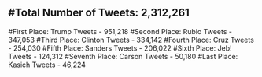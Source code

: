#Total Number of Tweets: 2,312,261 
---
#First Place: Trump Tweets - 951,218
#Second Place: Rubio Tweets - 347,053
#Third Place: Clinton Tweets - 334,142
#Fourth Place: Cruz Tweets - 254,030
#Fifth Place: Sanders Tweets - 206,022
#Sixth Place: Jeb! Tweets - 124,312
#Seventh Place: Carson Tweets - 50,180
#Last Place: Kasich Tweets - 46,224
